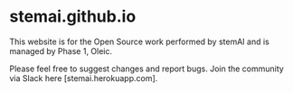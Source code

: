 # stemai.github.io

This website is for the Open Source work performed by stemAI and is managed by Phase 1, Oleic. 

Please feel free to suggest changes and report bugs. Join the community via Slack here [stemai.herokuapp.com]. 
